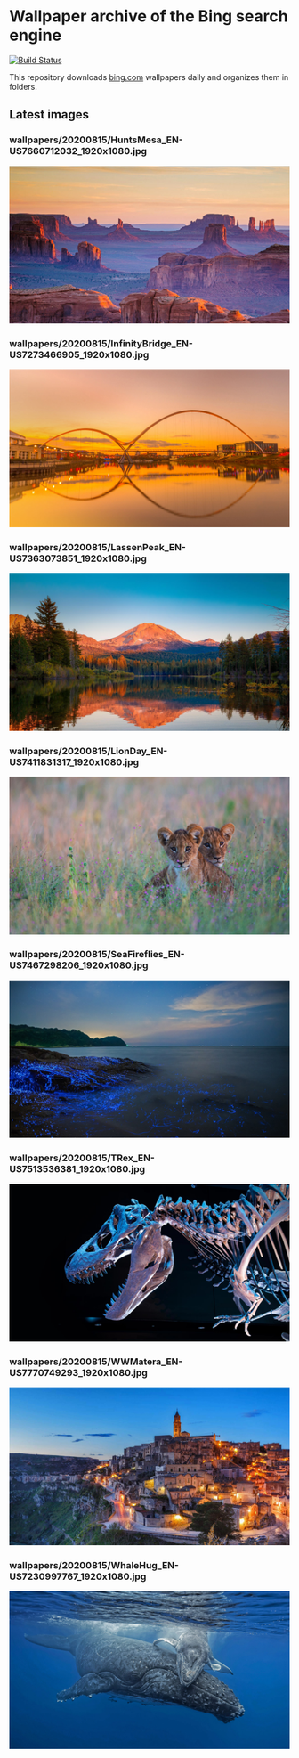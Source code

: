# Wallpaper archive of the Bing search engine

[![Build Status](https://travis-ci.org/kijart/bing-daily-images-dl.svg?branch=wallpapers)](https://travis-ci.org/kijart/bing-daily-images-dl)

This repository downloads [bing.com](https://www.bing.com) wallpapers daily and organizes them in folders.

## Latest images

<!-- Wallpapers -->

### wallpapers/20200815/HuntsMesa_EN-US7660712032_1920x1080.jpg

![wallpapers/20200815/HuntsMesa_EN-US7660712032_1920x1080.jpg](wallpapers/20200815/HuntsMesa_EN-US7660712032_1920x1080.jpg)

### wallpapers/20200815/InfinityBridge_EN-US7273466905_1920x1080.jpg

![wallpapers/20200815/InfinityBridge_EN-US7273466905_1920x1080.jpg](wallpapers/20200815/InfinityBridge_EN-US7273466905_1920x1080.jpg)

### wallpapers/20200815/LassenPeak_EN-US7363073851_1920x1080.jpg

![wallpapers/20200815/LassenPeak_EN-US7363073851_1920x1080.jpg](wallpapers/20200815/LassenPeak_EN-US7363073851_1920x1080.jpg)

### wallpapers/20200815/LionDay_EN-US7411831317_1920x1080.jpg

![wallpapers/20200815/LionDay_EN-US7411831317_1920x1080.jpg](wallpapers/20200815/LionDay_EN-US7411831317_1920x1080.jpg)

### wallpapers/20200815/SeaFireflies_EN-US7467298206_1920x1080.jpg

![wallpapers/20200815/SeaFireflies_EN-US7467298206_1920x1080.jpg](wallpapers/20200815/SeaFireflies_EN-US7467298206_1920x1080.jpg)

### wallpapers/20200815/TRex_EN-US7513536381_1920x1080.jpg

![wallpapers/20200815/TRex_EN-US7513536381_1920x1080.jpg](wallpapers/20200815/TRex_EN-US7513536381_1920x1080.jpg)

### wallpapers/20200815/WWMatera_EN-US7770749293_1920x1080.jpg

![wallpapers/20200815/WWMatera_EN-US7770749293_1920x1080.jpg](wallpapers/20200815/WWMatera_EN-US7770749293_1920x1080.jpg)

### wallpapers/20200815/WhaleHug_EN-US7230997767_1920x1080.jpg

![wallpapers/20200815/WhaleHug_EN-US7230997767_1920x1080.jpg](wallpapers/20200815/WhaleHug_EN-US7230997767_1920x1080.jpg)

